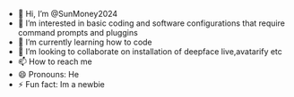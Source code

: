 - 👋 Hi, I’m @SunMoney2024
- 👀 I’m interested in basic coding and software configurations that require command prompts and pluggins
- 🌱 I’m currently learning how to code
- 💞️ I’m looking to collaborate on installation of deepface live,avatarify etc
- 📫 How to reach me 
- 😄 Pronouns: He
- ⚡ Fun fact: Im a newbie

<!---
SunMoney2024/SunMoney2024 is a ✨ special ✨ repository because its `README.md` (this file) appears on your GitHub profile.
You can click the Preview link to take a look at your changes.
--->

